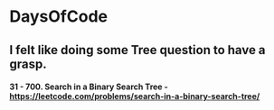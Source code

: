 # DaysOfCode

## I felt like doing some Tree question to have a grasp.

#### 31 - 700. Search in a Binary Search Tree - https://leetcode.com/problems/search-in-a-binary-search-tree/
